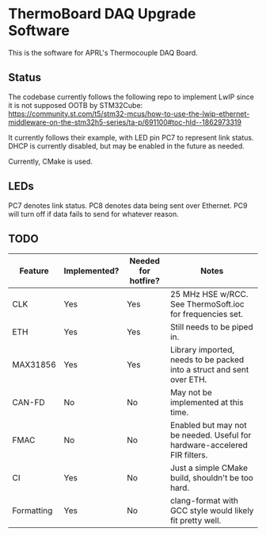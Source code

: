# ThermoBoard DAQ Upgrade Software

This is the software for APRL's Thermocouple DAQ Board.

## Status

The codebase currently follows the following repo to implement LwIP since it is not supposed OOTB by STM32Cube: https://community.st.com/t5/stm32-mcus/how-to-use-the-lwip-ethernet-middleware-on-the-stm32h5-series/ta-p/691100#toc-hId--1862973319

It currently follows their example, with LED pin PC7 to represent link status. DHCP is currently disabled, but may be enabled in the future as needed.

Currently, CMake is used.

## LEDs
PC7 denotes link status. PC8 denotes data being sent over Ethernet. PC9 will turn off if data fails to send for whatever reason.

## TODO
| Feature | Implemented? | Needed for hotfire? | Notes |
|---------|--------------|---------------------|-------|
| CLK | Yes | Yes | 25 MHz HSE w/RCC. See ThermoSoft.ioc for frequencies set. |
| ETH | Yes | Yes | Still needs to be piped in. |
| MAX31856 | Yes | Yes | Library imported, needs to be packed into a struct and sent over ETH. |
| CAN-FD | No | No | May not be implemented at this time. |
| FMAC | No | No | Enabled but may not be needed. Useful for hardware-accelered FIR filters. |
| CI | Yes | No | Just a simple CMake build, shouldn't be too hard. |
| Formatting | Yes | No | clang-format with GCC style would likely fit pretty well. |
